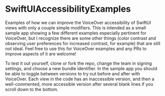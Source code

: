 # SwiftUIAccessibilityExamples
Examples of how we can improve the VoiceOver accessibility of SwiftUI views with only a couple simple modifiers. This is intended as a small sample app showing a few different examples especially pertinent for VoiceOver, but I recognize there are some other things (color contrast and observing user preferences for increased contrast, for example) that are still not ideal. Feel free to use this for VoiceOver examples and any PRs to improve aspects of it are welcome!

To test it out yourself, clone or fork the repo, change the team in signing settings, and choose a new bundle identifier. In the sample app you should be able to toggle between versions to try out before and after with VoiceOver. Each view in the code has an inaccessible version, and then a well-commented, more accessible version after several blank lines if you scroll down to the bottom.
